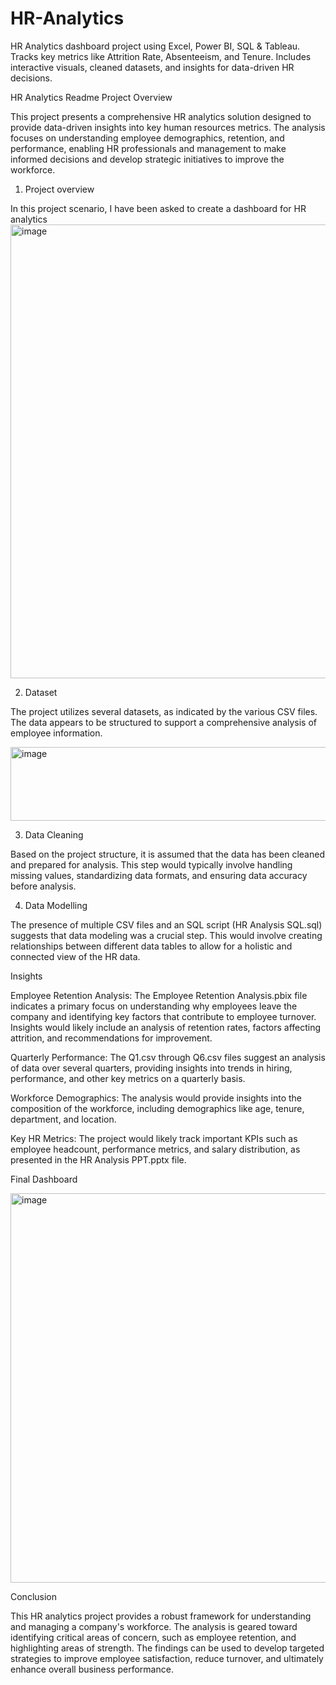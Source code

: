# HR-Analytics
HR Analytics dashboard project using Excel, Power BI, SQL &amp; Tableau. Tracks key metrics like Attrition Rate, Absenteeism, and Tenure. Includes interactive visuals, cleaned datasets, and insights for data-driven HR decisions.

HR Analytics Readme
Project Overview

This project presents a comprehensive HR analytics solution designed to provide data-driven insights into key human resources metrics. The analysis focuses on understanding employee demographics, retention, and performance, enabling HR professionals and management to make informed decisions and develop strategic initiatives to improve the workforce.

1. Project overview

 In this project scenario, I have been asked to create a dashboard for HR analytics 
 <img width="1828" height="726" alt="image" src="https://github.com/user-attachments/assets/3296183d-d2a2-46d3-95e1-dc285cea8a84" />


2. Dataset

The project utilizes several datasets, as indicated by the various CSV files. The data appears to be structured to support a comprehensive analysis of employee information.

<img width="565" height="118" alt="image" src="https://github.com/user-attachments/assets/be5cea10-2187-4b3a-a843-b475148e4754" />


3. Data Cleaning

Based on the project structure, it is assumed that the data has been cleaned and prepared for analysis. This step would typically involve handling missing values, standardizing data formats, and ensuring data accuracy before analysis.

4. Data Modelling

The presence of multiple CSV files and an SQL script (HR Analysis SQL.sql) suggests that data modeling was a crucial step. This would involve creating relationships between different data tables to allow for a holistic and connected view of the HR data.

Insights

Employee Retention Analysis: The Employee Retention Analysis.pbix file indicates a primary focus on understanding why employees leave the company and identifying key factors that contribute to employee turnover. Insights would likely include an analysis of retention rates, factors affecting attrition, and recommendations for improvement.

Quarterly Performance: The Q1.csv through Q6.csv files suggest an analysis of data over several quarters, providing insights into trends in hiring, performance, and other key metrics on a quarterly basis.

Workforce Demographics: The analysis would provide insights into the composition of the workforce, including demographics like age, tenure, department, and location.

Key HR Metrics: The project would likely track important KPIs such as employee headcount, performance metrics, and salary distribution, as presented in the HR Analysis PPT.pptx file.

Final Dashboard

<img width="1037" height="623" alt="image" src="https://github.com/user-attachments/assets/1e18b15e-15bc-464f-ab6f-b5edb605d010" />


Conclusion

This HR analytics project provides a robust framework for understanding and managing a company's workforce. The analysis is geared toward identifying critical areas of concern, such as employee retention, and highlighting areas of strength. The findings can be used to develop targeted strategies to improve employee satisfaction, reduce turnover, and ultimately enhance overall business performance.
